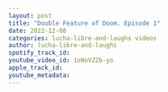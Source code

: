 ```yaml
---
layout: post
title: "Double Feature of Doom. Episode 1"
date: 2022-12-08
categories: lucha-libre-and-laughs videos
author: lucha-libre-and-laughs
spotify_track_id: 
youtube_video_id: 1oNoVZZ6-yo
apple_track_id: 
youtube_metadata: 
---
```

